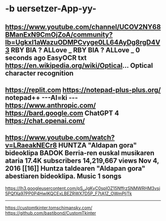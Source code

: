 # -b  uersetzer-App-yy-








https://www.youtube.com/channel/UCOV2NY68BManExN9CmOjZoA/community?lb=UgkxI1aWazuODMPCvyge0LL64AyDg8rgD4V3
RBY BIA ? ALLove _
RBY BIA ? ALLove _
0 seconds ago
EasyOCR txt
https://en.wikipedia.org/wiki/Optical...
Optical character recognition
-
https://replit.com
https://notepad-plus-plus.org/
notepad++
---AI=ki ---
https://www.anthropic.com/
https://bard.google.com
ChatGPT 4
https://chat.openai.com/ 
-------------
https://www.youtube.com/watch?v=LRaeakNECr8
HUNTZA "Aldapan gora" bideoklipa
BADOK Berria-ren euskal musikaren ataria
17.4K subscribers
14,219,667 views  Nov 4, 2016 [[16]]
Huntza taldearen "Aldapan gora" abestiaren bideoklipa.
Music
1 songs
-
https://lh3.googleusercontent.com/pS_JgKyC0splOZ15NffrzSNMWRHM3vsj5PQfXa97PP0P4HwIKQCExLBEZRWX7D5P_F7tA1Z_OWmPljTk

------------
[https://customtkinter.tomschimansky.com/
](https://github.com/bastibond/CustomTkinter)https://github.com/bastibond/CustomTkinter
